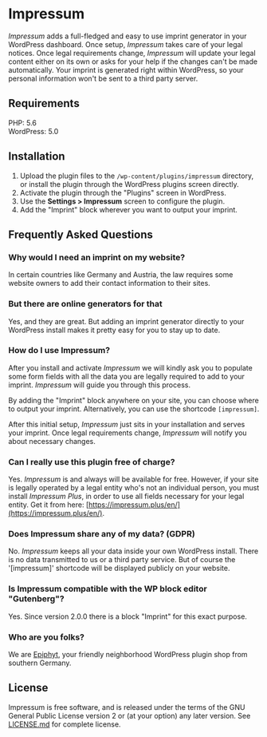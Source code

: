 # Impressum

_Impressum_ adds a full-fledged and easy to use imprint generator in your WordPress dashboard. Once setup, _Impressum_ takes care of your legal notices. Once legal requirements change, _Impressum_ will update your legal content either on its own or asks for your help if the changes can't be made automatically. Your imprint is generated right within WordPress, so your personal information won't be sent to a third party server.


## Requirements

PHP: 5.6<br>
WordPress: 5.0


## Installation

1. Upload the plugin files to the `/wp-content/plugins/impressum` directory, or install the plugin through the WordPress plugins screen directly.
1. Activate the plugin through the "Plugins" screen in WordPress.
1. Use the **Settings > Impressum** screen to configure the plugin.
1. Add the "Imprint" block wherever you want to output your imprint.


## Frequently Asked Questions

### Why would I need an imprint on my website?

In certain countries like Germany and Austria, the law requires some website owners to add their contact information to their sites.

### But there are online generators for that

Yes, and they are great. But adding an imprint generator directly to your WordPress install makes it pretty easy for you to stay up to date.

### How do I use Impressum?

After you install and activate _Impressum_ we will kindly ask you to populate some form fields with all the data you are legally required to add to your imprint. _Impressum_ will guide you through this process.

By adding the "Imprint" block anywhere on your site, you can choose where to output your imprint. Alternatively, you can use the shortcode `[impressum]`.

After this initial setup, _Impressum_ just sits in your installation and serves your imprint. Once legal requirements change, _Impressum_ will notify you about necessary changes.

### Can I really use this plugin free of charge?

Yes. _Impressum_ is and always will be available for free. However, if your site is legally operated by a legal entity who's not an individual person, you must install _Impressum Plus_, in order to use all fields necessary for your legal entity. Get it from here: [https://impressum.plus/en/](https://impressum.plus/en/).

### Does Impressum share any of my data? (GDPR)

No. _Impressum_ keeps all your data inside your own WordPress install. There is no data transmitted to us or a third party service. But of course the '[impressum]' shortcode will be displayed publicly on your website.

### Is Impressum compatible with the WP block editor "Gutenberg"?

Yes. Since version 2.0.0 there is a block "Imprint" for this exact purpose.

### Who are you folks?

We are [Epiphyt](https://epiph.yt/en/), your friendly neighborhood WordPress plugin shop from southern Germany.

## License

Impressum is free software, and is released under the terms of the GNU General Public License version 2 or (at your option) any later version. See [LICENSE.md](LICENSE.md) for complete license.
